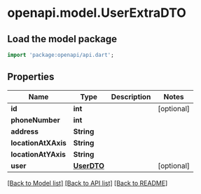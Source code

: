 # openapi.model.UserExtraDTO

## Load the model package
```dart
import 'package:openapi/api.dart';
```

## Properties
Name | Type | Description | Notes
------------ | ------------- | ------------- | -------------
**id** | **int** |  | [optional] 
**phoneNumber** | **int** |  | 
**address** | **String** |  | 
**locationAtXAxis** | **String** |  | 
**locationAtYAxis** | **String** |  | 
**user** | [**UserDTO**](UserDTO.md) |  | [optional] 

[[Back to Model list]](../README.md#documentation-for-models) [[Back to API list]](../README.md#documentation-for-api-endpoints) [[Back to README]](../README.md)


